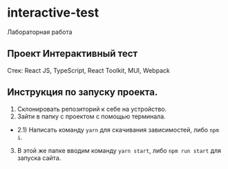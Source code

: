 # interactive-test
Лабораторная работа
## Проект Интерактивный тест
Стек: React JS, TypeScript, React Toolkit, MUI, Webpack
## Инструкция по запуску проекта.
1) Склонировать репозиторий к себе на устройство.
2) Зайти в папку с проектом с помощью терминала.
 - 2.1) Написать команду ```yarn``` для скачивания зависимостей, либо ```npm i```.
3) В этой же папке вводим команду ```yarn start```, либо ```npm run start``` для запуска сайта.
